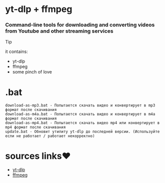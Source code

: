 # yt-dlp + ffmpeg

### Command-line tools for downloading and converting videos from Youtube and other streaming services

>[!tip]
>it contains:
> - yt-dlp
> - ffmpeg
> - some pinch of love

# .bat

```
download-as-mp3.bat - Попытается скачать видео и конвертирует в mp3 формат после скачивания 
download-as-m4a.bat - Попытается скачать видео и конвертирует в m4a формат после скачивания
download-as-mp4.bat - Попытается скачать видео mp4 или конвертирует в mp4 формат после скачивания
update.bat - Обновит утилиту yt-dlp до последней версии. (Используйте если не работает / работает некорректно)
```

# sources links❤️
- [yt-dlp](https://github.com/yt-dlp/yt-dlp)
- [ffmpeg](https://github.com/BtbN/FFmpeg-Builds)
